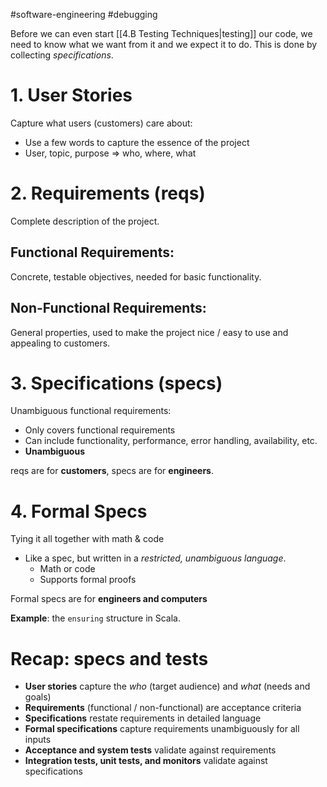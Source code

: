 #software-engineering #debugging 

Before we can even start [[4.B Testing Techniques|testing]] our code, we need to know what we want from it and we expect it to do.
This is done by collecting *specifications*.

# 1. User Stories
Capture what users (customers) care about:
- Use a few words to capture the essence of the project
- User, topic, purpose => who, where, what

# 2. Requirements (reqs)
Complete description of the project.

## Functional Requirements:
Concrete, testable objectives, needed for basic functionality.

## Non-Functional Requirements:
General properties, used to make the project nice / easy to use and appealing to customers.

# 3. Specifications (specs)
Unambiguous functional requirements:
- Only covers functional requirements
- Can include functionality, performance, error handling, availability, etc.
- **Unambiguous**

reqs are for **customers**, specs are for **engineers**.

# 4. Formal Specs
Tying it all together with math & code
- Like a spec, but written in a *restricted, unambiguous language*.
	- Math or code
	- Supports formal proofs

Formal specs are for **engineers and computers**

**Example**: the `ensuring` structure in Scala.

# Recap: specs and tests
- **User stories** capture the *who* (target audience) and *what* (needs and
goals)
- **Requirements** (functional / non-functional) are acceptance criteria
- **Specifications** restate requirements in detailed language
- **Formal specifications** capture requirements unambiguously for all
inputs
- **Acceptance and system tests** validate against requirements
- **Integration tests, unit tests, and monitors** validate against
specifications